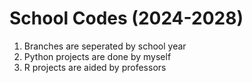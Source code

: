 # School Codes (2024-2028)
1. Branches are seperated by school year
2. Python projects are done by myself
3. R projects are aided by professors
